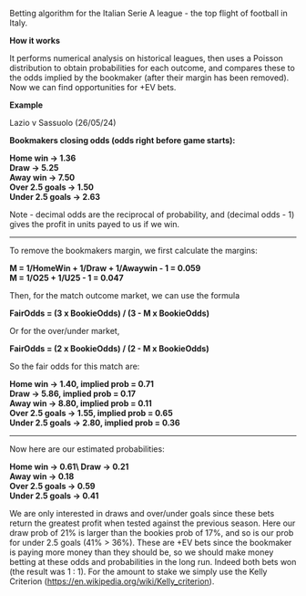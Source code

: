 Betting algorithm for the Italian Serie A league - the top flight of football in Italy. 

**How it works**

It performs numerical analysis on historical leagues, then uses a Poisson distribution to obtain probabilities for each outcome, and compares these to the odds implied by the bookmaker (after their margin has been removed). Now we can find opportunities for +EV bets.

**Example**

Lazio v Sassuolo (26/05/24)

**Bookmakers closing odds (odds right before game starts):**

**Home win -> 1.36\
Draw -> 5.25\
Away win -> 7.50\
Over 2.5 goals -> 1.50\
Under 2.5 goals -> 2.63**

Note - decimal odds are the reciprocal of probability, and (decimal odds - 1) gives the profit in units payed to us if we win.

----------------------------------------------------------------

To remove the bookmakers margin, we first calculate the margins:

**M = 1/HomeWin + 1/Draw + 1/Awaywin - 1 = 0.059\
M = 1/O25 + 1/U25 - 1 = 0.047**

Then, for the match outcome market, we can use the formula

**FairOdds = (3 x BookieOdds) / (3 - M x BookieOdds)**

Or for the over/under market,

**FairOdds = (2 x BookieOdds) / (2 - M x BookieOdds)**

So the fair odds for this match are:

**Home win -> 1.40, implied prob = 0.71\
Draw -> 5.86, implied prob = 0.17\
Away win -> 8.80, implied prob = 0.11\
Over 2.5 goals -> 1.55, implied prob = 0.65\
Under 2.5 goals -> 2.80, implied prob = 0.36**

----------------------------------------------------------------

Now here are our estimated probabilities:

**Home win -> 0.61\ 
Draw -> 0.21\
Away win -> 0.18\
Over 2.5 goals -> 0.59\
Under 2.5 goals -> 0.41**

We are only interested in draws and over/under goals since these bets return the greatest profit when tested against the previous season. Here our draw prob of 21% is larger than the bookies prob of 17%, and so is our prob for under 2.5 goals (41% > 36%).
These are +EV bets since the bookmaker is paying more money than they should be, so we should make money betting at these odds and probabilities in the long run. Indeed both bets won (the result was 1 : 1). 
For the amount to stake we simply use the Kelly Criterion (https://en.wikipedia.org/wiki/Kelly_criterion).
